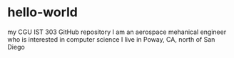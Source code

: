 # hello-world
my CGU IST 303 GitHub repository
I am an aerospace mehanical engineer who is interested in computer science
I live in Poway, CA, north of San Diego
